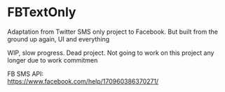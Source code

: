 # FBTextOnly
Adaptation from Twitter SMS only project to Facebook. But built from the ground up again, UI and everything

WIP, slow progress. Dead project. Not going to work on this project any longer due to work commitmen

FB SMS API:
<br/>
https://www.facebook.com/help/170960386370271/
